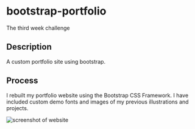 # bootstrap-portfolio

The third week challenge

## Description
A custom portfolio site using bootstrap.

## Process
I rebuilt my portfolio website using the Bootstrap CSS Framework. I have included custom demo fonts and images of my previous illustrations and projects. 

![screenshot of website](../images/127.0.0.1_3000_bootstrap-portfolio_index.html.png)